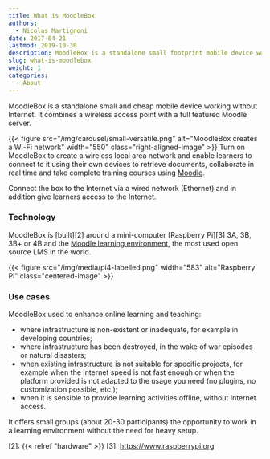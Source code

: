 ```yaml
---
title: What is MoodleBox
authors:
  - Nicolas Martignoni
date: 2017-04-21
lastmod: 2019-10-30
description: MoodleBox is a standalone small footprint mobile device working without Internet, combining a wireless access point with a full featured Moodle server.
slug: what-is-moodlebox
weight: 1
categories:
  - About
---
```

MoodleBox is a standalone small and cheap mobile device working without Internet. It combines a wireless access point with a full featured Moodle server.

{{< figure src="/img/carousel/small-versatile.png" alt="MoodleBox creates a Wi-Fi network" width="550" class="right-aligned-image" >}} Turn on MoodleBox to create a wireless local area network and enable learners to connect to it using their own devices to retrieve documents, collaborate in real time and take complete training courses using [Moodle][1].

Connect the box to the Internet via a wired network (Ethernet) and in addition give learners access to the Internet.

### Technology

MoodleBox is [built][2] around a mini-computer [Raspberry Pi][3] 3A, 3B, 3B+ or 4B and the [Moodle learning environment][1], the most used open source LMS in the world.

{{< figure src="/img/media/pi4-labelled.png" width="583" alt="Raspberry Pi" class="centered-image" >}}

### Use cases

MoodleBox used to enhance online learning and teaching:

  - where infrastructure is non-existent or inadequate, for example in developing countries;
  - where infrastructure has been destroyed, in the wake of war episodes or natural disasters;
  - when existing infrastructure is not suitable for specific projects, for example when the Internet speed is not fast enough or when the platform provided is not adapted to the usage you need (no plugins, no customization possible, etc.);
  - when it is sensible to provide learning activities offline, without Internet access.

It offers small groups (about 20-30 participants) the opportunity to work in a learning environment without the need for heavy setup.

 [1]: https://moodle.org/
 [2]: {{< relref "hardware" >}}
 [3]: https://www.raspberrypi.org

